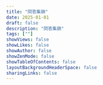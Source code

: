 ```yaml
---
title: "問答集錦"
date: 2025-01-01
draft: false
description: "問答集錦"
tags: [""]
showViews: false
showLikes: false
showAuthor: false
showZenMode: false
showTableOfContents: false
layoutBackgroundHeaderSpace: false
sharingLinks: false
---
```

